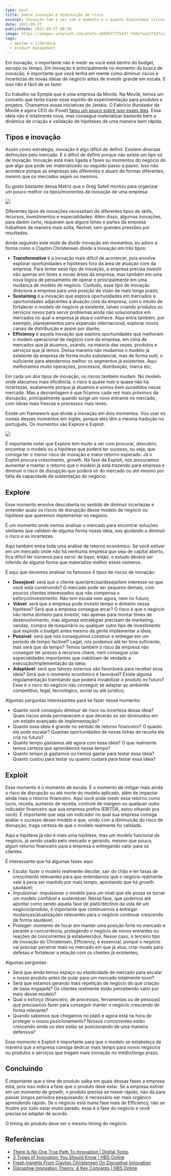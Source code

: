 ```yaml
---
type: post
title: Sobre inovação e diminuição de risco
excerpt: Inovação tem a ver com o momento e o quanto diminuímos riscos e incertezas.
date: 2021-09-27
publishdate: 2021-09-27 08:30
image: https://images.unsplash.com/photo-1605677725437-74dafaa1272d?ixid=MnwxMjA3fDB8MHxwaG90by1wYWdlfHx8fGVufDB8fHx8&ixlib=rb-1.2.1&auto=format&fit=crop&w=1000&q=80
tags:
  - gestao e lideranca
  - product management
---
```

Em inovação, o importante não é medir se você está dentro do budget, escopo ou tempo. Em inovação e principalmente no momento da busca de inovação, é importante que você tenha em mente como diminuir riscos e incertezas de novas ideias de negócio antes de investir grande em escala. E isso não é fácil de se fazer.

Eu trabalho na Sympla que é uma empresa da Movile. Na Movile, temos um conceito que tenta trazer esse espírito de experimentação para produtos e projetos. Chamamos essas iniciativas de Jetskis. O Fabrício (fundador da Movile e agora CEO do iFood) [falou um pouco sobre isso esses dias](https://www.linkedin.com/posts/fabriciobloisi_jet-ski-activity-6834554616940654592-SLJd/). Essa ideia não é totalmente nova, mas consegue materializar bastante bem a dinâmica de criação e validação de hipóteses de uma maneira bem rápida.

## Tipos e inovação

Assim como estratégia, inovação é algo difícil de definir. Existem diversas definições pelo mercado. E é difícil de definir porque não existe um tipo só de inovação. Inovação está mais ligada a fases ou momentos do negócio do que algo que pode ser materializado ou seguido passo a passo. Isso não acontece porque as empresas são diferentes e atuam de formas diferentes, mesmo que os mercados sejam os mesmos.

Eu gosto bastante dessa Matriz que o Greg Satell montou para organizar um pouco melhor os tipos/momentos de inovação de uma empresa:

[![](https://cdn.substack.com/image/fetch/w_1456,c_limit,f_auto,q_auto:good,fl_progressive:steep/https%3A%2F%2Fbucketeer-e05bbc84-baa3-437e-9518-adb32be77984.s3.amazonaws.com%2Fpublic%2Fimages%2F57a02aab-094c-41d4-96e9-a5bc27fea75a_1428x831.png)](https://cdn.substack.com/image/fetch/f_auto,q_auto:good,fl_progressive:steep/https%3A%2F%2Fbucketeer-e05bbc84-baa3-437e-9518-adb32be77984.s3.amazonaws.com%2Fpublic%2Fimages%2F57a02aab-094c-41d4-96e9-a5bc27fea75a_1428x831.png)

Diferentes tipos de inovações necessitam de diferentes tipos de skills, recursos, investimentos e especialidades. Além disso, algumas inovações, para darem certo, requerem que alguns times e partes da empresa trabalhem de maneira mais solta, flexível, sem grandes pressões por resultados.

Ainda seguindo este mote de dividir inovação em momentos, eu adoro a forma como o Clayton Christensen divide a inovação em três tipos:

* **Transformative** é a inovação mais difícil de acontecer, pois envolve explorar oportunidades e hipóteses fora da área de atuação core da empresa. Para tentar esse tipo de inovação, a empresa precisa investir não apenas em times e novas áreas da empresa, mas também em uma nova lógica de pensamento de operar e principalmente em uma mudança de modelo de negócio. Contudo, esse tipo de inovação direciona a empresa para uma posição de visão de mais longo prazo;
* **Sustaining** é a inovação que explora oportunidades em mercados e oportunidades adjacentes à atuação core da empresa, com o intuito de fortalecer o modelo de negócio já existente, talvez criando produtos ou serviços novos para servir problemas ainda não solucionados em mercados no qual a empresa já atua e conhece. Aqui entra também, por exemplo, planejamentos para expansão internacional, explorar novos canais de distribuição e assim por diante;
* **Efficiency** é aquela inovação que explora oportunidades que melhoram o modelo operacional de negócio core da empresa, em cima de mercados que já atuamos, usando, na maioria das vezes, produtos e serviços que já temos. Dessa maneira não mudamos o modelo já existente da empresa de forma muito substancial, mas de forma sutil, o suficiente para atendermos melhor os segmentos já existentes. Aqui melhoramos muito operações, processos, distribuição, marca etc;

Em cada um dos tipos de inovação, os riscos também mudam. No modelo onde atacamos mais eficiência, o risco é quase nulo e quase não há incertezas, exatamente porque já atuamos e somos bem sucedidos nesse mercado. Mas a desvantagem é que ficamos cada vez mais próximos da disrupção, principalmente quando surge um novo entrante no mercado, com ideias mais frescas e processos mais leves.

Existe um framework que divide a inovação em dois momentos. Vou usar os nomes desses momentos em inglês, porque eles têm a mesma tradução no português. Os momentos são Explore e Exploit.

[![](https://cdn.substack.com/image/fetch/w_1456,c_limit,f_auto,q_auto:good,fl_progressive:steep/https%3A%2F%2Fbucketeer-e05bbc84-baa3-437e-9518-adb32be77984.s3.amazonaws.com%2Fpublic%2Fimages%2Ffb0a3c69-4df8-49ff-872c-889755b66024_997x507.png)](https://cdn.substack.com/image/fetch/f_auto,q_auto:good,fl_progressive:steep/https%3A%2F%2Fbucketeer-e05bbc84-baa3-437e-9518-adb32be77984.s3.amazonaws.com%2Fpublic%2Fimages%2Ffb0a3c69-4df8-49ff-872c-889755b66024_997x507.png)

É importante notar que Explore tem muito a ver com procurar, descobrir, encontrar o modelo ou a hipótese que poderá ter sucesso, ou seja, que consiga ter o menor risco de inovação e maior retorno esperado. Já o Exploit procura crescimento, growth. Na fase de Exploit, nós procuramos aumentar e manter o retorno que o modelo já está trazendo para empresa e diminuir o risco de disrupção que poderá vir do mercado ou até mesmo por falta de capacidade de sustentação do negócio.

## Explore

Esse momento envolve descoberta no sentido de diminuir incertezas e entender quais os riscos de disrupção desse modelo de negócio ou hipótese que queremos implementar no negócio.

É um momento onde iremos analisar o mercado para encontrar soluções similares que validem de alguma forma nossa ideia, nos ajudando a diminuir o risco e as incertezas.

Aqui também entra toda uma análise de retorno econômico. Se você estiver em um mercado onde não há nenhuma empresa que seja de capital aberto, fica difícil ter números para servir de base, então, o estudo deverá ser inferido de alguma forma que materialize melhor esses números.

É aqui que devemos analisar os famosos 4 tipos de riscos de inovação:

* **Desejável**: será que o cliente quer/precisa/deseja/tem interesse no que você está construindo? O mercado pode ser pequeno demais, com poucos clientes interessados que não compensa o esforço/investimento. Não tem escala nem agora, nem no futuro;
* **Viável**: será que a empresa pode investir tempo e dinheiro nessa hipótese? Será que a empresa consegue arcar? O risco é que o negócio não tenha dinheiro para investir, não apenas para montar times de desenvolvimento, mas algumas estratégias precisam de marketing, vendas, compra de maquinário ou qualquer outro tipo de investimento que explode o budget antes mesmo da gente implementar a ideia;
* **Possível**: será que nós conseguimos construir e entregar em um período de tempo factível? Legal, nós podemos até ter time suficiente, mas será que dá tempo? Temos também o risco da empresa não conseguir ter acesso à recursos chave, nem consegue criar especialidades importantes que viabilizam de verdade a execução/implementação da ideia;
* **Adaptável**: será que fatores externos são favoráveis para receber essa ideia? Será que o momento econômico é favorável? Existe alguma regulamentação tramitando que poderá inviabilizar o produto no futuro? Esse é o risco do negócio não conseguir se adaptar ao ambiente competitivo, legal, tecnológico, social ou até jurídico;

Algumas perguntas interessantes para se fazer nesse momento:

* Quanto você conseguiu diminuir de risco ou incerteza dessa ideia? Quais riscos ainda permanecem e que deverão só ser diminuídos em um estado avançado de implementação?
* Quanto essa ideia é grande no sentido de retorno financeiro? O quanto ela pode escalar? Quantas oportunidades de novas linhas de receita ela cria no futuro?
* Quanto tempo gastamos até agora com essa ideia? O que realmente temos certeza que aprendemos nesse tempo?
* Quanto tempo já gastamos ou iremos gastar para testar essa ideia? Quanto custou para testar ou quanto custará para testar essa ideia?

## Exploit

Esse momento é o momento de escala. É o momento de mitigar mais ainda o risco de disrupção ou até morte do modelo aplicado, além de impactar ainda mais o retorno financeiro. Aqui você pode medir esse retorno como lucro, receita, aumento de receita, controle de margem ou qualquer outro indicador financeiro que sua empresa prefira (EBITDA, estou olhando pra você). É importante que seja um indicador no qual sua empresa consiga avaliar o sucesso desse modelo e que, unido com a diminuição do risco de disrupção, traga certeza de que o modelo realmente foi validado.

Aqui a hipótese já não é mais uma hipótese, mas um modelo funcional de negócio, já sendo usado pelo mercado e gerando, mesmo que pouco, algum retorno financeiro para a empresa e entregando valor para os clientes.

É interessante que há algumas fases aqui:

* Escala: fazer o modelo realmente decolar, sair do chão e ter taxas de crescimento relevantes para que entendamos que o negócio realmente vale a pena ser mantido por mais tempo, apontando que há growth saudável;
* Impulsionar: impulsionar o modelo para um nível que ele possa se tornar um modelo confiável e sustentável. Nessa fase, que podemos até apontar como sendo aquela fase de platô/declínio da vida de um negócio/produto, é importante que continuemos a entregar mudanças/atualizações relevantes para o negócio continuar crescendo de forma saudável;
* Proteger: momento de focar em manter uma posição forte no mercado e perante a concorrência, protegendo o negócio de novos entrantes ou reações de concorrentes já estabelecidos. Nesse caso, o terceiro tipo de inovação do Christensen, Efficiency, é essencial, porque o negócio vai precisar penetrar mais no mercado em que já atua, criar moats para defesas e fortalecer a relação com os clientes já existentes;

Algumas perguntas:

* Será que ainda temos espaço ou elasticidade de mercado para escalar o nosso produto antes de pular para um mercado totalmente novo?
* Será que estamos gerando mais repetição de negócio do que criação de base engajada? Os clientes realmente estão percebendo valor por meio desse modelo?
* Qual o esforço (financeiro, de processos, ferramentas ou de pessoas) que precisamos fazer para conseguir manter o negócio crescendo de forma relevante?
* Quando sabemos que chegamos no platô e agora está na hora de proteger o nosso posicionamento? Nossos concorrentes estão crescendo ainda ou eles estão se posicionando de uma maneira defensiva?

Esse momento e Exploit é importante para que o modelo se estabeleça de maneira que a empresa consiga dedicar mais tempo para novos negócios ou produtos e serviços que tragam mais inovação no médio/longo prazo.

## Concluindo

É importante que o time de produto saiba em quais dessas fases a empresa está, pois isso indica a fase que o produto deve estar. Se a empresa estiver em um momento de growth, o produto precisa se mexer rápido, não dá para passar longos períodos pesquisando, é necessário ser mais orgânico aprendendo rápido. Se o negócio está numa fase mais de Efficiency, não se frustre por tudo estar muito parado, essa é a fase do negócio e você precisa se adaptar de acordo.

O timing do produto deve ser o mesmo timing do negócio.

## Referências

* [There Is No One True Path To Innovation | Digital Tonto](https://digitaltonto.com/2016/there-is-no-one-true-path-to-innovation/)
* [3 Types of Innovation You Should Know | HBS Online](https://online.hbs.edu/blog/post/3-types-of-innovation-you-should-know)
* [Fresh Insights From Clayton Christensen On Disruptive Innovation](https://www.forbes.com/sites/stevedenning/2015/12/02/fresh-insights-from-clayton-christensen-on-disruptive-innovation/?sh=313b7dc64702)
* [Disruptive Innovation Theory: 4 Key Concepts | HBS Online](https://online.hbs.edu/blog/post/4-keys-to-understanding-clayton-christensens-theory-of-disruptive-innovation)
